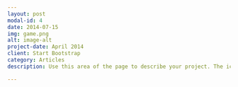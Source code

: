 ```yaml
---
layout: post
modal-id: 4
date: 2014-07-15
img: game.png
alt: image-alt
project-date: April 2014
client: Start Bootstrap
category: Articles
description: Use this area of the page to describe your project. The icon above is part of a free icon set by <a href="https://sellfy.com/p/8Q9P/jV3VZ/">Flat Icons</a>. On their website, you can download their free set with 16 icons, or you can purchase the entire set with 146 icons for only $12!

---
```

